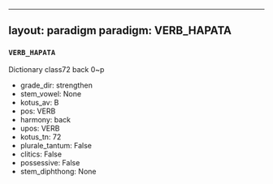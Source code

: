 
---
layout: paradigm
paradigm: VERB_HAPATA
---
### ` VERB_HAPATA `

Dictionary class72 back 0~p
* grade_dir: strengthen
* stem_vowel: None
* kotus_av: B
* pos: VERB
* harmony: back
* upos: VERB
* kotus_tn: 72
* plurale_tantum: False
* clitics: False
* possessive: False
* stem_diphthong: None

